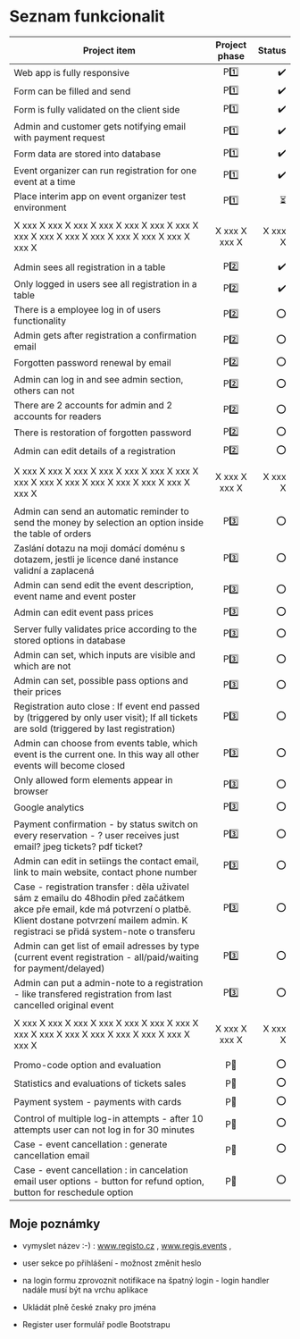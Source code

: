 # Seznam funkcionalit

| Project item                                                                                                                                                                                                       | Project phase |                   Status |
| ------------------------------------------------------------------------------------------------------------------------------------------------------------------------------------------------------------------ | :-----------: | -----------------------: |
| Web app is fully responsive                                                                                                                                                                                        |    P:one:     |       :heavy_check_mark: |
| Form can be filled and send                                                                                                                                                                                        |    P:one:     |       :heavy_check_mark: |
| Form is fully validated on the client side                                                                                                                                                                         |    P:one:     |       :heavy_check_mark: |
| Admin and customer gets notifying email with payment request                                                                                                                                                       |    P:one:     |       :heavy_check_mark: |
| Form data are stored into database                                                                                                                                                                                 |    P:one:     |       :heavy_check_mark: |
| Event organizer can run registration for one event at a time                                                                                                                                                       |    P:one:     |       :heavy_check_mark: |
| Place interim app on event organizer test environment                                                                                                                                                              |    P:one:     | :hourglass_flowing_sand: |
|                                                                                                                                                                                                                    |               |                          |
| X xxx X xxx X xxx X xxx X xxx X xxx X xxx X xxx X xxx X xxx X xxx X xxx X xxx X xxx X xxx X                                                                                                                        | X xxx X xxx X |                  X xxx X |
|                                                                                                                                                                                                                    |               |                          |
| Admin sees all registration in a table                                                                                                                                                                             |    P:two:     |       :heavy_check_mark: |
| Only logged in users see all registration in a table                                                                                                                                                               |    P:two:     |       :heavy_check_mark: |
| There is a employee log in of users functionality                                                                                                                                                                  |    P:two:     |                      :o: |
| Admin gets after registration a confirmation email                                                                                                                                                                 |    P:two:     |                      :o: |
| Forgotten password renewal by email                                                                                                                                                                                |    P:two:     |                      :o: |
| Admin can log in and see admin section, others can not                                                                                                                                                             |    P:two:     |                      :o: |
| There are 2 accounts for admin and 2 accounts for readers                                                                                                                                                          |    P:two:     |                      :o: |
| There is restoration of forgotten password                                                                                                                                                                         |    P:two:     |                      :o: |
| Admin can edit details of a registration                                                                                                                                                                           |    P:two:     |                      :o: |
|                                                                                                                                                                                                                    |               |                          |
| X xxx X xxx X xxx X xxx X xxx X xxx X xxx X xxx X xxx X xxx X xxx X xxx X xxx X xxx X xxx X                                                                                                                        | X xxx X xxx X |                  X xxx X |
|                                                                                                                                                                                                                    |               |                          |
| Admin can send an automatic reminder to send the money by selection an option inside the table of orders                                                                                                           |   P:three:    |                      :o: |
| Zaslání dotazu na moji domácí doménu s dotazem, jestli je licence dané instance validní a zaplacená                                                                                                                |   P:three:    |                      :o: |
| Admin can send edit the event description, event name and event poster                                                                                                                                             |   P:three:    |                      :o: |
| Admin can edit event pass prices                                                                                                                                                                                   |   P:three:    |                      :o: |
| Server fully validates price according to the stored options in database                                                                                                                                           |   P:three:    |                      :o: |
| Admin can set, which inputs are visible and which are not                                                                                                                                                          |   P:three:    |                      :o: |
| Admin can set, possible pass options and their prices                                                                                                                                                              |   P:three:    |                      :o: |
| Registration auto close : If event end passed by (triggered by only user visit); If all tickets are sold (triggered by last registration)                                                                          |   P:three:    |                      :o: |
| Admin can choose from events table, which event is the current one. In this way all other events will become closed                                                                                                |   P:three:    |                      :o: |
| Only allowed form elements appear in browser                                                                                                                                                                       |   P:three:    |                      :o: |
| Google analytics                                                                                                                                                                                                   |   P:three:    |                      :o: |
| Payment confirmation - by status switch on every reservation - ? user receives just email? jpeg tickets? pdf ticket?                                                                                               |   P:three:    |                      :o: |
| Admin can edit in setiings the contact email, link to main website, contact phone number                                                                                                                           |   P:three:    |                      :o: |
| Case - registration transfer : děla uživatel sám z emailu do 48hodin před začátkem akce pře email, kde má potvrzení o platbě. Klient dostane potvrzení mailem admin. K registraci se přidá system-note o transferu |   P:three:    |                      :o: |
| Admin can get list of email adresses by type (current event registration - all/paid/waiting for payment/delayed)                                                                                                   |   P:three:    |                      :o: |
| Admin can put a admin-note to a registration - like transfered registration from last cancelled original event                                                                                                     |   P:three:    |                      :o: |
|                                                                                                                                                                                                                    |               |                          |
| X xxx X xxx X xxx X xxx X xxx X xxx X xxx X xxx X xxx X xxx X xxx X xxx X xxx X xxx X xxx X                                                                                                                        | X xxx X xxx X |                  X xxx X |
|                                                                                                                                                                                                                    |               |                          |
| Promo-code option and evaluation                                                                                                                                                                                   |   P:muscle:   |                      :o: |
| Statistics and evaluations of tickets sales                                                                                                                                                                        |   P:muscle:   |                      :o: |
| Payment system - payments with cards                                                                                                                                                                               |   P:muscle:   |                      :o: |
| Control of multiple log-in attempts - after 10 attempts user can not log in for 30 minutes                                                                                                                         |   P:muscle:   |                      :o: |
| Case - event cancellation : generate cancellation email                                                                                                                                                            |   P:muscle:   |                      :o: |
| Case - event cancellation : in cancelation email user options - button for refund option, button for reschedule option                                                                                             |   P:muscle:   |                      :o: |

## Moje poznámky

- vymyslet název :-) : www.registo.cz , www.regis.events ,

- user sekce po přihlášení - možnost změnit heslo
- na login formu zprovoznit notifikace na špatný login - login handler nadále musí být na vrchu aplikace
- Ukládát plně české znaky pro jména
- Register user formulář podle Bootstrapu
